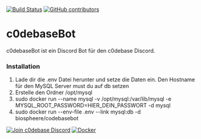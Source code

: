 [![Build Status](https://travis-ci.org/Biospheere/c0debaseBot.svg?branch=master)](https://travis-ci.org/Biospheere/c0debaseBot)
[![GitHub contributors](https://img.shields.io/github/contributors/biospheere/c0debaseBot.svg)](https://github.com/Biospheere/c0debaseBot/graphs/contributors/)

# c0debaseBot 

c0debaseBot ist ein Discord Bot für den c0debase Discord.

### Installation

1. Lade dir die .env Datei herunter und setze die Daten ein. Den Hostname für den MySQL Server must du auf db setzen
2. Erstelle den Ordner /opt/mysql 
3. sudo docker run --name mysql -v /opt/mysql:/var/lib/mysql -e MYSQL_ROOT_PASSWORD=HIER_DEIN_PASSWORT -d mysql
4. sudo docker run --env-file .env --link mysql:db -d biospheere/codebasebot


[![Join c0debase Discord](https://discordapp.com/api/guilds/361448651748540426/embed.png?style=banner2)](https://discord.gg/BDwBeZ3)
[![Docker](http://dockeri.co/image/biospheere/codebasebot)](https://hub.docker.com/r/biospheere/codebasebot/)
